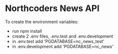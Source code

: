# Northcoders News API

To create the environment variables:
- run npm install
- create 2 .env files, .env.test and .env.development
- in .env.test add 'PGDATABASE=nc_news_test'
- in .env.development add 'PGDATABASE=nc_news'
